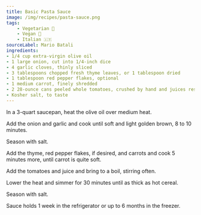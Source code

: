 ```yaml
---
title: Basic Pasta Sauce
image: /img/recipes/pasta-sauce.png
tags:
    - Vegetarian 🌿
    - Vegan 🌱
    - Italian 🇮🇹
sourceLabel: Mario Batali
ingredients:
- 1/4 cup extra-virgin olive oil
- 1 large onion, cut into 1/4-inch dice
- 4 garlic cloves, thinly sliced
- 3 tablespoons chopped fresh thyme leaves, or 1 tablespoon dried
- 1 tablespoon red pepper flakes, optional
- 1 medium carrot, finely shredded
- 2 28-ounce cans peeled whole tomatoes, crushed by hand and juices reserved
- Kosher salt, to taste
---
```


In a 3-quart saucepan, heat the olive oil over medium heat. 

Add the onion and garlic and cook until soft and light golden brown, 8 to 10 minutes. 

Season with salt. 

Add the thyme, red pepper flakes, if desired, and carrots and cook 5 minutes more, until carrot is quite soft. 

Add the tomatoes and juice and bring to a boil, stirring often. 

Lower the heat and simmer for 30 minutes until as thick as hot cereal. 

Season with salt. 

Sauce holds 1 week in the refrigerator or up to 6 months in the freezer.